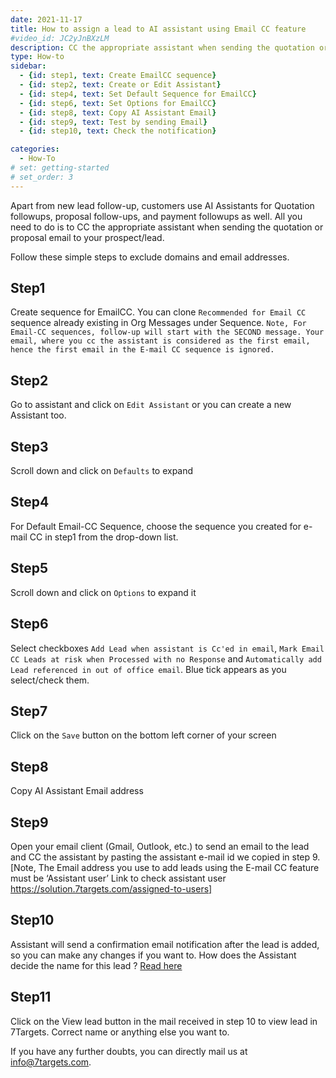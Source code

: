 ```yaml
---
date: 2021-11-17
title: How to assign a lead to AI assistant using Email CC feature
#video_id: JC2yJnBXzLM
description: CC the appropriate assistant when sending the quotation or proposal email to your prospect/lead for the assistant to followup. 5% of the lead capacity is reserved for EmailCC to make sure that leads from EmailCC is given priority over others. 
type: How-to
sidebar:
  - {id: step1, text: Create EmailCC sequence}
  - {id: step2, text: Create or Edit Assistant}
  - {id: step4, text: Set Default Sequence for EmailCC}
  - {id: step6, text: Set Options for EmailCC}
  - {id: step8, text: Copy AI Assistant Email}
  - {id: step9, text: Test by sending Email}
  - {id: step10, text: Check the notification}

categories:
  - How-To
# set: getting-started
# set_order: 3
---
```


Apart from new lead follow-up, customers use AI Assistants for Quotation followups, proposal follow-ups, and payment followups as well. All you need to do is to CC the appropriate assistant when sending the quotation or proposal email to your prospect/lead.

Follow these simple steps to exclude domains and email addresses.

## Step1
Create sequence for EmailCC. You can clone `Recommended for Email CC` sequence already existing in Org Messages under Sequence.
`Note, For Email-CC sequences, follow-up will start with the SECOND message. Your email, where you cc the assistant is considered as the first email, hence the first email in the E-mail CC sequence is ignored.`

## Step2
Go to assistant and click on `Edit Assistant` or you can create a new Assistant too.

## Step3
Scroll down and click on `Defaults` to expand

## Step4
For Default Email-CC Sequence, choose the sequence you created for e-mail CC in step1 from the drop-down list.

## Step5
Scroll down and click on `Options` to expand it

## Step6
Select checkboxes `Add Lead when assistant is Cc'ed in email`, `Mark Email CC Leads at risk when Processed with no Response` and `Automatically add Lead referenced in out of office email`. Blue tick appears as you select/check them.

## Step7
Click on the `Save` button on the bottom left corner of your screen

## Step8 
Copy AI Assistant Email address

## Step9
Open your email client (Gmail, Outlook, etc.) to send an email to the lead and CC the assistant by pasting the assistant e-mail id we copied in step 9.
[Note, The Email address you use to add leads using the E-mail CC feature must be ‘Assistant user’ Link to check assistant user https://solution.7targets.com/assigned-to-users] 

## Step10 
Assistant will send a confirmation email notification after the lead is added, so you can make any changes if you want to. 
How does the Assistant decide the name for this lead ? [Read here](../../getting-responses/assistant-details/#lead-name-for-emailcc)

## Step11 
Click on the View lead button in the mail received in step 10 to view lead in 7Targets. Correct name or anything else you want to.

If you have any further doubts, you can directly mail us at info@7targets.com.